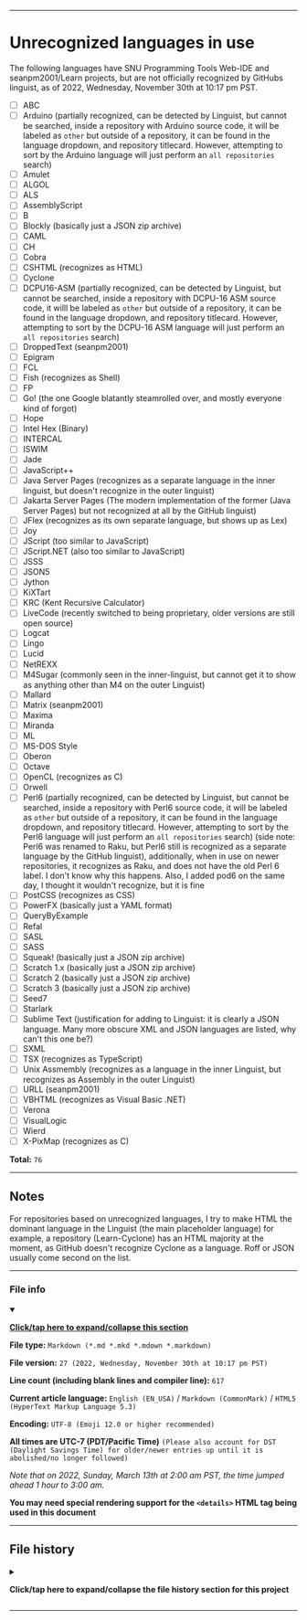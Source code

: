 
***

# Unrecognized languages in use

The following languages have SNU Programming Tools Web-IDE and seanpm2001/Learn projects, but are not officially recognized by GitHubs linguist, as of 2022, Wednesday, November 30th at 10:17 pm PST.

- [ ] ABC
- [ ] Arduino (partially recognized, can be detected by Linguist, but cannot be searched, inside a repository with Arduino source code, it will be labeled as `other` but outside of a repository, it can be found in the language dropdown, and repository titlecard. However, attempting to sort by the Arduino language will just perform an `all repositories` search)
- [ ] Amulet
- [ ] ALGOL
- [ ] ALS
- [ ] AssemblyScript
- [ ] B
- [ ] Blockly (basically just a JSON zip archive)
- [ ] CAML
- [ ] CH
- [ ] Cobra
- [ ] CSHTML (recognizes as HTML)
- [ ] Cyclone
- [ ] DCPU16-ASM (partially recognized, can be detected by Linguist, but cannot be searched, inside a repository with DCPU-16 ASM source code, it willl be labeled as `other` but outside of a repository, it can be found in the language dropdown, and repository titlecard. However, attempting to sort by the DCPU-16 ASM language will just perform an `all repositories` search)
- [ ] DroppedText (seanpm2001)
- [ ] Epigram
- [ ] FCL
- [ ] Fish (recognizes as Shell)
- [ ] FP
- [ ] Go! (the one Google blatantly steamrolled over, and mostly everyone kind of forgot)
- [ ] Hope
- [ ] Intel Hex (Binary)
- [ ] INTERCAL
- [ ] ISWIM
- [ ] Jade
- [ ] JavaScript++
- [ ] Java Server Pages (recognizes as a separate language in the inner linguist, but doesn't recognize in the outer linguist)
- [ ] Jakarta Server Pages (The modern implementation of the former (Java Server Pages) but not recognized at all by the GitHub linguist)
- [ ] JFlex (recognizes as its own separate language, but shows up as Lex)
- [ ] Joy
- [ ] JScript (too similar to JavaScript)
- [ ] JScript.NET (also too similar to JavaScript)
- [ ] JSSS
- [ ] JSON5
- [ ] Jython
- [ ] KiXTart
- [ ] KRC (Kent Recursive Calculator)
- [ ] LiveCode (recently switched to being proprietary, older versions are still open source)
- [ ] Logcat
- [ ] Lingo
- [ ] Lucid
- [ ] NetREXX
- [ ] M4Sugar (commonly seen in the inner-linguist, but cannot get it to show as anything other than M4 on the outer Linguist)
- [ ] Mallard
- [ ] Matrix (seanpm2001)
- [ ] Maxima
- [ ] Miranda
- [ ] ML
- [ ] MS-DOS Style
- [ ] Oberon
- [ ] Octave
- [ ] OpenCL (recognizes as C)
- [ ] Orwell
- [ ] Perl6 (partially recognized, can be detected by Linguist, but cannot be searched, inside a repository with Perl6 source code, it will be labeled as `other` but outside of a repository, it can be found in the language dropdown, and repository titlecard. However, attempting to sort by the Perl6 language will just perform an `all repositories` search) (side note: Perl6 was renamed to Raku, but Perl6 still is recognized as a separate language by the GitHub linguist), additionally, when in use on newer repositories, it recognizes as Raku, and does not have the old Perl 6 label. I don't know why this happens. Also, I added pod6 on the same day, I thought it wouldn't recognize, but it is fine
- [ ] PostCSS (recognizes as CSS)
- [ ] PowerFX (basically just a YAML format)
- [ ] QueryByExample
- [ ] Refal
- [ ] SASL
- [ ] SASS
- [ ] Squeak! (basically just a JSON zip archive)
- [ ] Scratch 1.x (basically just a JSON zip archive)
- [ ] Scratch 2 (basically just a JSON zip archive)
- [ ] Scratch 3 (basically just a JSON zip archive)
- [ ] Seed7
- [ ] Starlark
- [ ] Sublime Text (justification for adding to Linguist: it is clearly a JSON language. Many more obscure XML and JSON languages are listed, why can't this one be?)
- [ ] SXML
- [ ] TSX (recognizes as TypeScript)
- [ ] Unix Assmembly (recognizes as a language in the inner Linguist, but recognizes as Assembly in the outer Linguist)
- [ ] URLL (seanpm2001)
- [ ] VBHTML (recognizes as Visual Basic .NET)
- [ ] Verona
- [ ] VisualLogic
- [ ] Wierd
- [ ] X-PixMap (recognizes as C)

**Total:** `76`

***

## Notes

For repositories based on unrecognized languages, I try to make HTML the dominant language in the Linguist (the main placeholder language) for example, a repository (Learn-Cyclone) has an HTML majority at the moment, as GitHub doesn't recognize Cyclone as a language. Roff or JSON usually come second on the list.

***

### File info

<details open><summary><p lang="en"><b><u>Click/tap here to expand/collapse this section</u></b></p></summary>

**File type:** `Markdown (*.md *.mkd *.mdown *.markdown)`

**File version:** `27 (2022, Wednesday, November 30th at 10:17 pm PST)`

**Line count (including blank lines and compiler line):** `617`

**Current article language:** `English (EN_USA)` / `Markdown (CommonMark)` / `HTML5 (HyperText Markup Language 5.3)`

**Encoding:** `UTF-8 (Emoji 12.0 or higher recommended)`

**All times are UTC-7 (PDT/Pacific Time)** `(Please also account for DST (Daylight Savings Time) for older/newer entries up until it is abolished/no longer followed)`

_Note that on 2022, Sunday, March 13th at 2:00 am PST, the time jumped ahead 1 hour to 3:00 am._

**You may need special rendering support for the `<details>` HTML tag being used in this document**

</details>

***

## File history

<details><summary><p lang="en"><b>Click/tap here to expand/collapse the file history section for this project</b></p></summary>

<details><summary><p lang="en"><b>Version 1 (2022, Tuesday, September 27th at 6:46 pm PST)</b></p></summary>

**This version was made by:** [`@seanpm2001`](https://github.com/seanpm2001/)

> Changes:

- [x] Started the file
- [x] Added the title section
- [x] Added the list section
- [x] Added the `file info` section
- - [x] Added the version number
- - [x] Added the version date
- - [x] Added the line count
- [x] Added the `file history` section
- - [x] Added an entry for version 1
- [ ] No other changes in version 1

</details>

<details><summary><p lang="en"><b>Version 2 (2022, Wednesday, September 28th at 9:26 pm PST)</b></p></summary>

**This version was made by:** [`@seanpm2001`](https://github.com/seanpm2001/)

> Changes:

- [x] Updated the list section
- - [x] Added `Orwell` to the list
- [x] Updated the `file info` section
- - [x] Updated the version number
- - [x] Updated the version date
- - [x] Updated the line count
- [x] Updatedthe `file history` section
- - [x] Added an entry for version 2
- [ ] No other changes in version 2

</details>

<details><summary><p lang="en"><b>Version 3 (2022, Thursday, September 29th at 5:42 pm PST)</b></p></summary>

**This version was made by:** [`@seanpm2001`](https://github.com/seanpm2001/)

> Changes:

- [x] Updated the list section
- - [x] Added `Epigram` ,`Jade`, `Joy`, and `Mallard` to the list
- - [x] Added a list total entry counter
- [x] Updated the `file info` section
- - [x] Updated the version number
- - [x] Updated the version date
- - [x] Updated the line count
- [x] Updated the `file history` section
- - [x] Added an entry for version 3
- [ ] No other changes in version 3

</details>

<details><summary><p lang="en"><b>Version 4 (2022, Saturday, October 1st at 8:42 pm PST)</b></p></summary>

**This version was made by:** [`@seanpm2001`](https://github.com/seanpm2001/)

> Changes:

- [x] Updated the list section
- - [x] Added `ALS` to the list
- [x] Updated the `file info` section
- - [x] Updated the version number
- - [x] Updated the version date
- - [x] Updated the line count
- [x] Updated the `file history` section
- - [x] Added an entry for version 4
- [ ] No other changes in version 4

</details>

<details><summary><p lang="en"><b>Version 5 (2022, Sunday, October 2nd at 11:38 pm PST)</b></p></summary>

**This version was made by:** [`@seanpm2001`](https://github.com/seanpm2001/)

> Changes:

- [x] Updated the list section
- - [x] Added `B`, `SASS`, and `Starlark` to the list
- [x] Updated the `file info` section
- - [x] Updated the version number
- - [x] Updated the version date
- - [x] Updated the line count
- [x] Updated the `file history` section
- - [x] Added an entry for version 5
- [ ] No other changes in version 5

</details>


<details><summary><p lang="en"><b>Version 6 (2022, Monday, October 3rd at 3:51 pm PST)</b></p></summary>

**This version was made by:** [`@seanpm2001`](https://github.com/seanpm2001/)

> Changes:

- [x] Updated the `file info` section
- - [x] Updated the version number
- - [x] Updated the version date
- - [x] Updated the line count
- [x] Updated the `file history` section
- - [x] Corrected the first line in the list for the entry for version 5, added the actual 3 languages for the day
- - [x] Added an entry for version 6
- [ ] No other changes in version 6

</details>

<details><summary><p lang="en"><b>Version 7 (2022, Wednesday, October 5th at 9:53 pm PST)</b></p></summary>

**This version was made by:** [`@seanpm2001`](https://github.com/seanpm2001/)

> Changes:

- [x] Updated the list section
- - [x] Added `AssemblyScript` and `KiXTart` to the list
- [x] Updated the `file info` section
- - [x] Updated the version number
- - [x] Updated the version date
- - [x] Updated the line count
- [x] Updated the `file history` section
- - [x] Added an entry for version 7
- [ ] No other changes in version 7

</details>

<details><summary><p lang="en"><b>Version 8 (2022, Thursday, October 6th at 5:21 pm PST)</b></p></summary>

**This version was made by:** [`@seanpm2001`](https://github.com/seanpm2001/)

> Changes:

- [x] Updated the list section
- - [x] Added `CAML` and `JScript` to the list
- [x] Updated the `file info` section
- - [x] Updated the version number
- - [x] Updated the version date
- - [x] Updated the line count
- [x] Updated the `file history` section
- - [x] Added an entry for version 8
- [ ] No other changes in version 8

</details>

<details><summary><p lang="en"><b>Version 9 (2022, Sunday, October 9th at 10:59 pm PST)</b></p></summary>

**This version was made by:** [`@seanpm2001`](https://github.com/seanpm2001/)

> Changes:

- [x] Updated the list section
- - [x] Added `Cyclone` `DroppedText` `URLL` `Matrix` `Octave` and `Verona` to the list
- [x] Updated the `file info` section
- - [x] Updated the version number
- - [x] Updated the version date
- - [x] Updated the line count
- [x] Updated the `file history` section
- - [x] Added an entry for version 9
- [ ] No other changes in version 9

</details>

<details><summary><p lang="en"><b>Version 10 (2022, Monday, October 10th at 10:49 pm PST)</b></p></summary>

**This version was made by:** [`@seanpm2001`](https://github.com/seanpm2001/)

> Changes:

- [x] Updated the list section
- - [x] Added `JScript.NET` `JSSS` `Jython` and `SXML` to the list
- [x] Updated the `file info` section
- - [x] Updated the version number
- - [x] Updated the version date
- - [x] Updated the line count
- [x] Updated the `file history` section
- - [x] Added an entry for version 10
- [ ] No other changes in version 10

</details>

<details><summary><p lang="en"><b>Version 11 (2022, Thursday, October 13th at 8:39 pm PST)</b></p></summary>

**This version was made by:** [`@seanpm2001`](https://github.com/seanpm2001/)

> Changes:

- [x] Updated the list section
- - [x] Added `Maxima` to the list
- [x] Updated the `file info` section
- - [x] Updated the version number
- - [x] Updated the version date
- - [x] Updated the line count
- [x] Updated the `file history` section
- - [x] Added an entry for version 11
- [ ] No other changes in version 11

</details>

<details><summary><p lang="en"><b>Version 12 (2022, Thursday, October 20th at 3:15 pm PST)</b></p></summary>

**This version was made by:** [`@seanpm2001`](https://github.com/seanpm2001/)

> Changes:

- [x] Updated the list section
- - [x] Added 11 new entries (`Blockly`, `PowerFX`, `Scratch 1.x`, `Scratch 2`, `Scratch 3`, `PostCSS`, `Fish`, `Sublime Text`, `LiveCode`, `INTERCAL`, `KRC`, and `Wierd`) to the list
- - [x] Added a comment to the `Go!` entry
- [x] Updated the `file info` section
- - [x] Updated the version number
- - [x] Updated the version date
- - [x] Updated the line count
- [x] Updated the `file history` section
- - [x] Added an entry for version 12
- [ ] No other changes in version 12

</details>

<details><summary><p lang="en"><b>Version 13 (2022, Friday, October 21st at 12:54 pm PST)</b></p></summary>

**This version was made by:** [`@seanpm2001`](https://github.com/seanpm2001/)

> Changes:

- [x] Updated the list section
- - [x] Added `CH` and `FP` to the list
- [x] Updated the `file info` section
- - [x] Updated the version number
- - [x] Updated the version date
- - [x] Updated the line count
- [x] Updated the `file history` section
- - [x] Added an entry for version 13
- [ ] No other changes in version 13

</details>

<details><summary><p lang="en"><b>Version 14 (2022, Friday, October 21st at 6:20 pm PST)</b></p></summary>

**This version was made by:** [`@seanpm2001`](https://github.com/seanpm2001/)

> Changes:

- [x] Updated the list section
- - [x] Added `OpenCL` and `X-PixMap` to the list
- [x] Updated the `file info` section
- - [x] Updated the version number
- - [x] Updated the version date
- - [x] Updated the line count
- [x] Updated the `file history` section
- - [x] Added an entry for version 14
- [ ] No other changes in version 14

</details>

<details><summary><p lang="en"><b>Version 15 (2022, Saturday, October 22nd at 9:53 pm PST)</b></p></summary>

**This version was made by:** [`@seanpm2001`](https://github.com/seanpm2001/)

> Changes:

- [x] Updated the list section
- - [x] Added `QueryByExample`, `JSON5` and `TSX` to the list
- [x] Updated the `file info` section
- - [x] Updated the version number
- - [x] Updated the version date
- - [x] Updated the line count
- [x] Updated the `file history` section
- - [x] Added an entry for version 15
- [ ] No other changes in version 15

</details>

<details><summary><p lang="en"><b>Version 16 (2022, Monday, October 24th at 4:20 pm PST)</b></p></summary>

**This version was made by:** [`@seanpm2001`](https://github.com/seanpm2001/)

> Changes:

- [x] Updated the list section
- - [x] Added `Amulet`, `ISWIM`, `Lucid`, `SASL`, and `VisualLogic` to the list
- [x] Updated the `file info` section
- - [x] Updated the version number
- - [x] Updated the version date
- - [x] Updated the line count
- [x] Updated the `file history` section
- - [x] Added an entry for version 16
- [ ] No other changes in version 16

</details>

<details><summary><p lang="en"><b>Version 17 (2022, Monday, October 24th at 6:01 pm PST)</b></p></summary>

**This version was made by:** [`@seanpm2001`](https://github.com/seanpm2001/)

> Changes:

- [x] Updated the list section
- - [x] Added `Arduino`, `DCPU-16-ASM`, and `Perl6` to the list
- [x] Updated the `file info` section
- - [x] Updated the version number
- - [x] Updated the version date
- - [x] Updated the line count
- [x] Updated the `file history` section
- - [x] Added an entry for version 17
- [ ] No other changes in version 17

</details>

<details><summary><p lang="en"><b>Version 18 (2022, Saturday, October 29th at 4:28 pm PST)</b></p></summary>

**This version was made by:** [`@seanpm2001`](https://github.com/seanpm2001/)

> Changes:

- [x] Updated the list section
- - [x] Added `Cobra`, `JFlex`, and `MS-DOS Style` to the list
- [x] Updated the `file info` section
- - [x] Updated the version number
- - [x] Updated the version date
- - [x] Updated the line count
- [x] Updated the `file history` section
- - [x] Added an entry for version 18
- [ ] No other changes in version 18

</details>

<details><summary><p lang="en"><b>Version 19 (2022, Sunday, October 30th at 9:00 pm PST)</b></p></summary>

**This version was made by:** [`@seanpm2001`](https://github.com/seanpm2001/)

> Changes:

- [x] Updated the list section
- - [x] Added `Squeak!` to the list
- [x] Updated the `file info` section
- - [x] Updated the version number
- - [x] Updated the version date
- - [x] Updated the line count
- [x] Updated the `file history` section
- - [x] Added an entry for version 19
- [ ] No other changes in version 19

</details>

<details><summary><p lang="en"><b>Version 20 (2022, Friday, November 4th at 3:28 pm PST)</b></p></summary>

**This version was made by:** [`@seanpm2001`](https://github.com/seanpm2001/)

> Changes:

- [x] Updated the list section
- - [x] Added `Intel Hex (Binary)`, `Miranda`, and `ML` to the list
- [x] Updated the `file info` section
- - [x] Updated the version number
- - [x] Updated the version date
- - [x] Updated the line count
- [x] Updated the `file history` section
- - [x] Added an entry for version 20
- [ ] No other changes in version 20

</details>

<details><summary><p lang="en"><b>Version 21 (2022, Sunday, November 5th at 5:34 pm PST)</b></p></summary>

**This version was made by:** [`@seanpm2001`](https://github.com/seanpm2001/)

> Changes:

- [x] Updated the list section
- - [x] Added `Refal` to the list
- [x] Updated the `file info` section
- - [x] Updated the version number
- - [x] Updated the version date
- - [x] Updated the line count
- [x] Updated the `file history` section
- - [x] Added an entry for version 21
- [ ] No other changes in version 21

</details>

<details><summary><p lang="en"><b>Version 22 (2022, Monday, November 7th at 7:02 pm PST)</b></p></summary>

**This version was made by:** [`@seanpm2001`](https://github.com/seanpm2001/)

> Changes:

- [x] Updated the list section
- - [x] Added some comments on Perl 6 and Pod 6
- [x] Updated the `file info` section
- - [x] Updated the version number
- - [x] Updated the version date
- - [x] Updated the line count
- [x] Updated the `file history` section
- - [x] Added an entry for version 22
- [ ] No other changes in version 22

</details>

<details><summary><p lang="en"><b>Version 23 (2022, Tuesday, November 22nd at 7:43 pm PST)</b></p></summary>

**This version was made by:** [`@seanpm2001`](https://github.com/seanpm2001/)

> Changes:

- [x] Updated the list section
- - [x] Added the ABC language to the list
- [x] Added the `Notes` section
- [x] Updated the `file info` section
- - [x] Updated the version number
- - [x] Updated the version date
- - [x] Updated the line count
- [x] Updated the `file history` section
- - [x] Added an entry for version 23
- [ ] No other changes in version 23

</details>

<details><summary><p lang="en"><b>Version 24 (2022, Wednesday, November 23rd at 4:48 pm PST)</b></p></summary>

**This version was made by:** [`@seanpm2001`](https://github.com/seanpm2001/)

> Changes:

- [x] Updated the list section
- - [x] Added CSHTML and VBHTML to the list
- [x] Updated the `file info` section
- - [x] Updated the version number
- - [x] Updated the version date
- - [x] Updated the line count
- [x] Updated the `file history` section
- - [x] Added an entry for version 24
- [ ] No other changes in version 24

</details>

<details><summary><p lang="en"><b>Version 25 (2022, Thursday, November 24th at 10:39 pm PST)</b></p></summary>

**This version was made by:** [`@seanpm2001`](https://github.com/seanpm2001/)

> Changes:

- [x] Updated the list section
- - [x] Added M4Sugar to the list
- [x] Updated the `file info` section
- - [x] Updated the version number
- - [x] Updated the version date
- - [x] Updated the line count
- [x] Updated the `file history` section
- - [x] Added an entry for version 25
- [ ] No other changes in version 25

</details>

<details><summary><p lang="en"><b>Version 26 (2022, Friday, November 25th at 11:44 pm PST)</b></p></summary>

**This version was made by:** [`@seanpm2001`](https://github.com/seanpm2001/)

> Changes:

- [x] Updated the list section
- - [x] Added UNIX Assembly to the list
- [x] Updated the `file info` section
- - [x] Updated the version number
- - [x] Updated the version date
- - [x] Updated the line count
- [x] Updated the `file history` section
- - [x] Added an entry for version 26
- [ ] No other changes in version 26

</details>

<details><summary><p lang="en"><b>Version 27 (2022, Wednesday, November 30th at 10:17 pm PST)</b></p></summary>

**This version was made by:** [`@seanpm2001`](https://github.com/seanpm2001/)

> Changes:

- [x] Updated the list section
- - [x] Added Java Server Pages & Jakarta Server Pages to the list
- [x] Updated the `Notes` section to clarify HTML usage as a placeholder
- [x] Updated the `file info` section
- - [x] Updated the version number
- - [x] Updated the version date
- - [x] Updated the line count
- [x] Updated the `file history` section
- - [x] Added an entry for version 27
- [ ] No other changes in version 27

</details>

</details>

***
